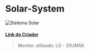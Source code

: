 # Solar-System

![Sistema Solar](https://i.imgur.com/DD84yXg.png)

#### [Link do Criador](https://terminalroot.com.br/2021/04/sistema-solar-feito-com-html-css-e-javascript-puro.html?fbclid=IwAR2vZnQWejo31iH74myLFso-dETw-a09uaQ5S3tE2cd-1v7s82nybtDM03o)



> Monitor utilizado: LG - 25UM58


